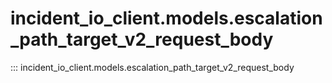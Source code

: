 # incident_io_client.models.escalation_path_target_v2_request_body

::: incident_io_client.models.escalation_path_target_v2_request_body
